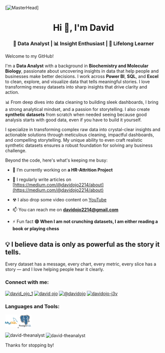 [![MasterHead](https://www.freepik.com/vectors/data-science)]

<h1 align="center">Hi 👋, I'm David</h1>
<h3 align="center"> 🎯 Data Analyst | 📊 Insight Enthusiast | 🧠 Lifelong Learner</h3>


Welcome to my GitHub!

I'm a **Data Analyst** with a background in **Biochemistry and Molecular Biology**, passionate about uncovering insights in data that help people and businesses make better decisions. I work across **Power BI**, **SQL**, and **Excel** to clean, explore, and visualize data that tells meaningful stories. I love transforming messy datasets into sharp insights that drive clarity and action.

📊 From deep dives into data cleaning to building sleek dashboards, I bring a strong analytical mindset, and a passion for storytelling. I also create **synthetic datasets** from scratch when needed seeing because good analysis starts with good data, even if you have to build it yourself.

I specialize in transforming complex raw data into crystal-clear insights and actionable solutions through meticulous cleaning, impactful dashboards, and compelling storytelling. My unique ability to even craft realistic synthetic datasets ensures a robust foundation for solving any business challenge.


Beyond the code, here's what's keeping me busy:

- 🔭 I’m currently working on **a HR-Attrition Project**

- 📝 I regularly write articles on [https://medium.com/@davidojo2214/about](https://medium.com/@davidojo2214/about)

-  ☢ I also drop some video content on [YouTube](https://www.youtube.com/@DavidOjo-j3v)

- 📫 You can reach me on **davidojo2214@gmail.com**

- ⚡ Fun fact **😄 When I am not crunching datasets, I am either reading a book or playing chess**



## 💡 I believe data is only as powerful as the story it tells.

Every dataset has a message, every chart, every metric, every slice has a story — and I love helping people hear it clearly.



<h3 align="left">Connect with me:</h3>
<p align="left">
<a href="https://twitter.com/david_ojo_1" target="blank"><img align="center" src="https://raw.githubusercontent.com/rahuldkjain/github-profile-readme-generator/master/src/images/icons/Social/twitter.svg" alt="david_ojo_1" height="30" width="40" /></a>
<a href="https://linkedin.com/in/david ojo" target="blank"><img align="center" src="https://raw.githubusercontent.com/rahuldkjain/github-profile-readme-generator/master/src/images/icons/Social/linked-in-alt.svg" alt="david ojo" height="30" width="40" /></a>
<a href="https://medium.com/@davidojo" target="blank"><img align="center" src="https://raw.githubusercontent.com/rahuldkjain/github-profile-readme-generator/master/src/images/icons/Social/medium.svg" alt="@davidojo" height="30" width="40" /></a>
<a href="https://www.youtube.com/c/davidojo-j3v" target="blank"><img align="center" src="https://raw.githubusercontent.com/rahuldkjain/github-profile-readme-generator/master/src/images/icons/Social/youtube.svg" alt="davidojo-j3v" height="30" width="40" /></a>
</p>

<h3 align="left">Languages and Tools:</h3>
<p align="left"> <a href="https://www.mysql.com/" target="_blank" rel="noreferrer"> <img src="https://raw.githubusercontent.com/devicons/devicon/master/icons/mysql/mysql-original-wordmark.svg" alt="mysql" width="40" height="40"/> </a> <a href="https://www.postgresql.org" target="_blank" rel="noreferrer"> <img src="https://raw.githubusercontent.com/devicons/devicon/master/icons/postgresql/postgresql-original-wordmark.svg" alt="postgresql" width="40" height="40"/> </a> </p>

<p><img align="left" src="https://github-readme-stats.vercel.app/api/top-langs?username=david-theanalyst&show_icons=true&locale=en&layout=compact" alt="david-theanalyst" /></p>

<p>&nbsp;<img align="center" src="https://github-readme-stats.vercel.app/api?username=david-theanalyst&show_icons=true&locale=en" alt="david-theanalyst" /></p>


Thanks for stopping by!
